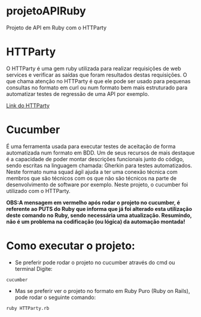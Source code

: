 # projetoAPIRuby
Projeto de API em Ruby com o HTTParty

# HTTParty

O HTTParty é uma gem ruby utilizada para realizar requisições de web services e verificar as saídas que foram resultados destas requisições. O que chama atenção no HTTParty é que ele pode ser usado para pequenas consultas no formato em curl ou num formato bem mais estruturado para automatizar testes de regressão de uma API por exemplo. 

[Link do HTTParty](https://github.com/jnunemaker/httparty) 

# Cucumber
É uma ferramenta usada para executar testes de aceitação de forma automatizada num formato em BDD. Um de seus recursos de mais destaque é a capacidade de poder montar descrições funcionais junto do código, sendo escritas na linguagem chamada: Gherkin para testes automatizados. Neste formato numa squad ágil ajuda a ter uma conexão técnica com membros que são técnicos com os que não são técnicos na parte de desenvolvimento de software por exemplo. Neste projeto, o cucumber foi utilizado com o HTTParty.

**OBS:A mensagem em vermelho após rodar o projeto no cucumber, é referente ao PUTS do Ruby que informa que já foi alterado esta utilização deste comando no Ruby, sendo necessária uma atualização. Resumindo, não é um problema na codificação (ou lógica) da automação montada!**

# Como executar o projeto:

* Se preferir pode rodar o projeto no cucumber através do cmd ou terminal
Digite:
````
cucumber 
````

* Mas se preferir ver o projeto no formato em Ruby Puro (Ruby on Rails), pode rodar o seguinte comando:
````
ruby HTTParty.rb
````

